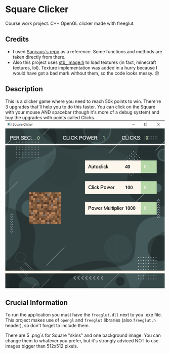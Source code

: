 # Square Clicker
Course work project. C++ OpenGL clicker made with freeglut.

## Credits
* I used [Sancaus\`s repo](https://github.com/sancau/simple-clicker) as a reference. Some functions and methods are taken directly from there.
* Also this project uses [stb_image.h](https://github.com/nothings/stb/blob/master/stb_image.h) to load textures (in fact, minecraft textures, lol). Texture implementation was added in a hurry because I would have got a bad mark without them, so the code looks messy. 😛

## Description
This is a clicker game where you need to reach 50k points to win. There're 3 upgrades that'll help you to do this faster. You can click on the Square with your mouse AND spacebar (though it's more of a debug system) and buy the upgrades with points called Clicks.
![](/Preview.png?raw=true "Preview of the game.")

## Crucial Information
To run the application you must have the `freeglut.dll` next to you .exe file. This project makes use of `opengl` and `freeglut` libraries (also `freeglut.h` header), so don't forget to include them.

There are 5 .png\`s for Square "skins" and one background image. You can change them to whatever you prefer, but it's strongly adviced NOT to use images bigger than 512x512 pixels.
